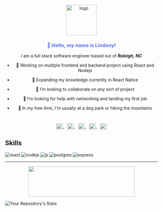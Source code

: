 <p align="center">
  <a href="https://lindseyk.dev">
    <img width="100" src="https://res.cloudinary.com/codelikeagirl29/image/upload/v1659548051/icons/svg_nxjmeu.svg" alt="logo" />
  </a>
</p>

  <font color="#5e72eb">
<h3 align="center">👋 Hello, my name is Lindsey!</h3>
  </font>
  <center>
  
I am a full stack software engineer based out of ***Raleigh, NC***
- 🔭 Working on multiple frontend and backend project using React and Nodejs
- 🌱 Expanding my knowledge currently in React Native
- 👯 I’m looking to collaborate on any sort of project
- 🤔 I’m looking for help with networking and landing my first job
- 🐶 In my free time, I'm usually at a dog park or hiking the mountains
  
  </center>
<br>
</p>


<br/>

<p align="center" style="margin: -20px 0 30px">
   <a href="http://lindseyk.dev" target="_blank" style="margin-right:10px">
    <img align="center" src="https://res.cloudinary.com/codelikeagirl29/image/upload/v1659550798/icons/link-external-regular-24_o0giha.png" alt="link" height="22px" width="22px" />
  </a>
  
   <a href="https://twitter.com/dev_lindseyk" target="_blank" style='margin-right:10px'>
    <img align="center" src="https://res.cloudinary.com/codelikeagirl29/image/upload/v1659547897/icons/317720_social_media_tweet_twitter_social_icon_r9uz0q.png" alt="twitter" height="22px" width="22px" />
  </a>
  
  <a href="https://stackoverflow.com/users/14072521/lindsey" target="_blank" style='margin-right:10px'>
    <img align="center" src="https://res.cloudinary.com/codelikeagirl29/image/upload/v1659547897/icons/1220302_stackoverflow_overflow_stack_icon_tquf3m.png" alt="stackoverflow" height="22px" width="22px" />
    </a>
  
  <a href="https://www.linkedin.com/in/lindsey-howard" target="_blank" style='margin-right:10px'>
    <img align="center" src="https://res.cloudinary.com/codelikeagirl29/image/upload/v1659548050/icons/linkedin-icon_zckpkr.svg" alt="linkedin" height="22px" width="22px" />
  </a>

  <a href="mailto:admin@lindseyk.dev" target="_blank">
    <img align="center" src="https://res.cloudinary.com/codelikeagirl29/image/upload/v1659547897/icons/1164530_email_mail_icon_yeclzt.png" alt="email" height="22px" width="22px" />
  </a>
</p>

## Skills
<p align="center">
<img align="left" alt="react" src="https://img.shields.io/badge/react%20-%2320232a.svg?&style=for-the-badge&logo=react&logoColor=%2361DAFB" />
<img align="left" alt="nodejs" src="https://img.shields.io/badge/node.js%20-%2343853D.svg?&style=for-the-badge&logo=node.js&logoColor=white" />
<img align="left" alt="js" src="https://img.shields.io/badge/JavaScript-F7DF1E?style=for-the-badge&logo=javascript&logoColor=black" />
<img align="left" alt="postgres" src="https://img.shields.io/badge/PostgreSQL-316192?style=for-the-badge&logo=postgresql&logoColor=white" />
<img align="left" alt="express" src="https://img.shields.io/badge/Express.js-000000?style=for-the-badge&logo=express&logoColor=white" />
  </p>
<br>

---

<center>
<img src="https://user-images.githubusercontent.com/25946305/149823995-93f5e982-97fd-4c20-b096-dec039e8905b.png" alt="" width="350px" height="100px" />
  </center>
  
![Your Repository's Stats](https://github-readme-stats.vercel.app/api?username=CodeLikeAGirl29&show_icons=true)

